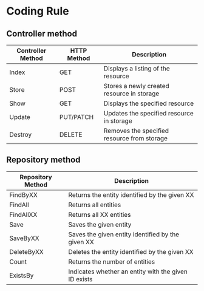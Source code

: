 # Coding Rule

## Controller method

| Controller Method | HTTP Method |                 Description                 |
| ----------------- | ----------- | ------------------------------------------- |
| Index             | GET         | Displays a listing of the resource          |
| Store             | POST        | Stores a newly created resource in storage  |
| Show              | GET         | Displays the specified resource             |
| Update            | PUT/PATCH   | Updates the specified resource in storage   |
| Destroy           | DELETE      | Removes the specified resource from storage |

## Repository method

| Repository Method |                     Description                      |
| ----------------- | ---------------------------------------------------- |
| FindByXX          | Returns the entity identified by the given XX        |
| FindAll           | Returns all entities                                 |
| FindAllXX         | Returns all XX entities                              |
| Save              | Saves the given entity                               |
| SaveByXX          | Saves the given entity identified by the given XX    |
| DeleteByXX        | Deletes the entity identified by the given XX        |
| Count             | Returns the number of entities                       |
| ExistsBy          | Indicates whether an entity with the given ID exists |
